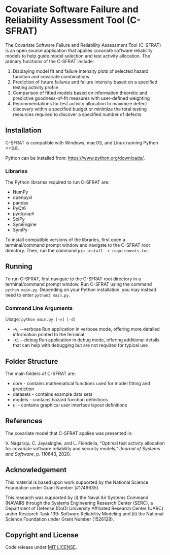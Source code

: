 # Covariate Software Failure and Reliability Assessment Tool (C-SFRAT)
The Covariate Software Failure and Reliability Assessment Tool (C-SFRAT) is an open source application that applies covariate software reliability models to help guide model selection and test activity allocation. The primary functions of the C-SFRAT include:
1.	Displaying model fit and failure intensity plots of selected hazard function and covariate combinations
2.	Prediction of future failures and failure intensity based on a specified testing activity profile
3.	Comparison of fitted models based on information theoretic and predictive goodness-of-fit measures with user-defined weighting
4.	Recommendations for test activity allocation to maximize defect discovery within a specified budget or minimize the total testing resources required to discover a specified number of defects.

## Installation
C-SFRAT is compatible with Windows, macOS, and Linux running Python >=3.8.

Python can be installed from: https://www.python.org/downloads/.

### Libraries
The Python libraries required to run C-SFRAT are:
* NumPy
* openpyxl
* pandas
* PyQt6
* pyqtgraph
* SciPy
* SymEngine
* SymPy

To install compatible versions of the libraries, first open a terminal/command prompt window and navigate to the C-SFRAT root directory. Then, run the command `pip install -r requirements.txt`.

## Running
To run C-SFRAT, first navigate to the C-SFRAT root directory in a terminal/command prompt window. Run C-SFRAT using the command `python main.py`. Depending on your Python installation, you may instead need to enter `python3 main.py`.

### Command Line Arguments
Usage: `python main.py [-v] [-d]`
* -v, --verbose Run application in verbose mode, offering more detailed information printed to the terminal
* -d, --debug Run application in debug mode, offering additional details that can help with debugging but are not required for typical use

## Folder Structure
The main folders of C-SFRAT are:
* core - contains mathematical functions used for model fitting and prediction
* datasets - contains example data sets
* models - contains hazard function definitions
* ui - contains graphical user interface layout definitions

## References
The covariate model that C-SFRAT applies was presented in:

V. Nagaraju, C. Jayasinghe, and L. Fiondella, “Optimal test activity allocation for covariate software reliability and security models,” *Journal of Systems and Software*, p. 110643, 2020.

## Acknowledgement
This material is based upon work supported by the National Science Foundation under Grant Number (#1749635).

This research was supported by (i) the Naval Air Systems Command (NAVAIR) through the Systems Engineering Research Center (SERC), a Department of Defense (DoD) University Affiliated Research Center (UARC) under Research Task 139: Software Reliability Modeling and (ii) the National Science Foundation under Grant Number (1526128).


Copyright and License
----------------------
Code release under [MIT LICENSE](https://github.com/LanceFiondella/C-SFRAT/blob/master/LICENSE). 

